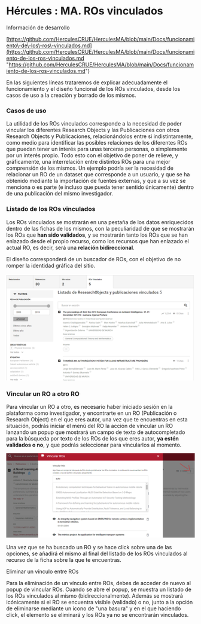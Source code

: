 # Hércules : MA. ROs vinculados



  


Información de desarrollo

[https://github.com/HerculesCRUE/HerculesMA/blob/main/Docs/funcionamiento\-de\-los\-ros\-vinculados.md](https://github.com/HerculesCRUE/HerculesMA/blob/main/Docs/funcionamiento-de-los-ros-vinculados.md "https://github.com/HerculesCRUE/HerculesMA/blob/main/Docs/funcionamiento-de-los-ros-vinculados.md")

  


En las siguientes líneas trataremos de explicar adecuadamente el funcionamiento y el diseño funcional de los ROs vinculados, desde los casos de uso a la creación y borrado de los mismos.

### Casos de uso

La utilidad de los ROs vinculados corresponde a la necesidad de poder vincular los diferentes Research Objects y las Publicaciones con otros Research Objects y Publicaciones, relacionándolos entre si indistintamente, como medio para identificar las posibles relaciones de los diferentes ROs que puedan tener un interés para unas terceras personas, o simplemente por un interés propio. Todo esto con el objetivo de poner de relieve, y gráficamente, una interrelación entre distintos ROs para una mejor comprensión de los mismos. Un ejemplo podría ser la necesidad de relacionar un RO de un dataset que corresponde a un usuario, y que se ha obtenido mediante la importación de fuentes externas, y que a su vez se menciona o es parte (e incluso que pueda tener sentido únicamente) dentro de una publicación del mismo investigador.

### Listado de los ROs vinculados

Los ROs vinculados se mostrarán en una pestaña de los datos enriquecidos dentro de las fichas de los mismos, con la peculiaridad de que se mostrarán los ROs que **han sido validados**, y se mostrarán tanto los ROs que se han enlazado desde el propio recurso, como los recursos que han enlazado el actual RO, es decir, será una **relación bidireccional**.

El diseño corresponderá de un buscador de ROs, con el objetivo de no romper la identidad gráfica del sitio.

![](/attachments/598147394/598147900.png)

  


### Vincular un RO a otro RO

Para vincular un RO a otro, es necesario haber iniciado sesión en la plataforma como investigador, y encontrarte en un RO (Publicación o Research Object) en el que eres autor, una vez que te encuentras en esta situación, podrás iniciar el menú del RO la acción de vincular un RO lanzando un popup que mostrará un campo de texto de autocompletado para la búsqueda por texto de los ROs de los que eres autor, **ya estén validados o no**, y que podrás seleccionar para vincularlos al momento. 

![](/attachments/598147394/598147898.png)

Una vez que se ha buscado un RO y se hace click sobre una de las opciones, se añadirá el mismo al final del listado de los ROs vinculados al recurso de la ficha sobre la que te encuentras.

  


Eliminar un vínculo entre ROs

Para la eliminación de un vínculo entre ROs, debes de acceder de nuevo al popup de vincular ROs. Cuando se abre el popup, se muestra un listado de los ROs vinculados al mismo (bidireccionalmente). Además se mostrará icónicamente si el RO se encuentra visible (validado) o no, junto a la opción de eliminarse mediante un icono de "una basura" y en el que haciendo click, el elemento se eliminará y los ROs ya no se encontrarán vinculados.

  


  


  





